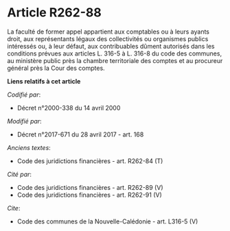 # Article R262-88

La faculté de former appel appartient aux comptables ou à leurs ayants droit, aux représentants légaux des collectivités ou
organismes publics intéressés ou, à leur défaut, aux contribuables dûment autorisés dans les conditions prévues aux articles
L. 316-5 à L. 316-8 du code des communes, au ministère public près la chambre territoriale des comptes et au procureur
général près la Cour des comptes.

**Liens relatifs à cet article**

_Codifié par_:

  - Décret n°2000-338 du 14 avril 2000

_Modifié par_:

  - Décret n°2017-671 du 28 avril 2017 - art. 168

_Anciens textes_:

  - Code des juridictions financières - art. R262-84 (T)

_Cité par_:

  - Code des juridictions financières - art. R262-89 (V)
  - Code des juridictions financières - art. R262-91 (V)

_Cite_:

  - Code des communes de la Nouvelle-Calédonie - art. L316-5 (V)
